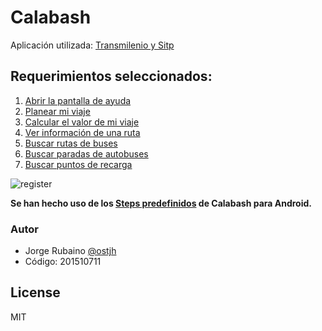 # Calabash

Aplicación utilizada: [Transmilenio y Sitp]

## Requerimientos seleccionados:

1. [Abrir la pantalla de ayuda]
2. [Planear mi viaje]
3. [Calcular el valor de mi viaje]
4. [Ver información de una ruta]
5. [Buscar rutas de buses]
6. [Buscar paradas de autobuses]
7. [Buscar puntos de recarga]

![register](https://github.com/jhrubiano10/Taller_06_MISO_4208_BDD_Cucumber_Calabash/blob/master/02_calabash/calabash.gif?raw=true)

**Se han hecho uso de los [Steps predefinidos] de Calabash para Android.**

### Autor
* Jorge Rubaino [@ostjh]
* Código: 201510711

License
----
MIT

[@ostjh]:https://twitter.com/ostjh
[Abrir la pantalla de ayuda]:https://github.com/jhrubiano10/Taller_06_MISO_4208_BDD_Cucumber_Calabash/blob/master/02_calabash/features/Use_Cases_Transmilenio_App.feature#L3
[Planear mi viaje]:https://github.com/jhrubiano10/Taller_06_MISO_4208_BDD_Cucumber_Calabash/blob/master/02_calabash/features/Use_Cases_Transmilenio_App.feature#L12
[Calcular el valor de mi viaje]:https://github.com/jhrubiano10/Taller_06_MISO_4208_BDD_Cucumber_Calabash/blob/master/02_calabash/features/Use_Cases_Transmilenio_App.feature#L26
[Ver información de una ruta]:https://github.com/jhrubiano10/Taller_06_MISO_4208_BDD_Cucumber_Calabash/blob/master/02_calabash/features/Use_Cases_Transmilenio_App.feature#L44
[Buscar rutas de buses]:https://github.com/jhrubiano10/Taller_06_MISO_4208_BDD_Cucumber_Calabash/blob/master/02_calabash/features/Use_Cases_Transmilenio_App.feature#L49
[Buscar paradas de autobuses]:https://github.com/jhrubiano10/Taller_06_MISO_4208_BDD_Cucumber_Calabash/blob/master/02_calabash/features/Use_Cases_Transmilenio_App.feature#L56
[Buscar puntos de recarga]:https://github.com/jhrubiano10/Taller_06_MISO_4208_BDD_Cucumber_Calabash/blob/master/02_calabash/features/Use_Cases_Transmilenio_App.feature#L63
[Steps predefinidos]:https://github.com/calabash/calabash-android/blob/master/ruby-gem/lib/calabash-android/canned_steps.md
[Transmilenio y Sitp]:https://play.google.com/store/apps/details?id=com.rutasdeautobuses.transmileniositp&hl=es_419
